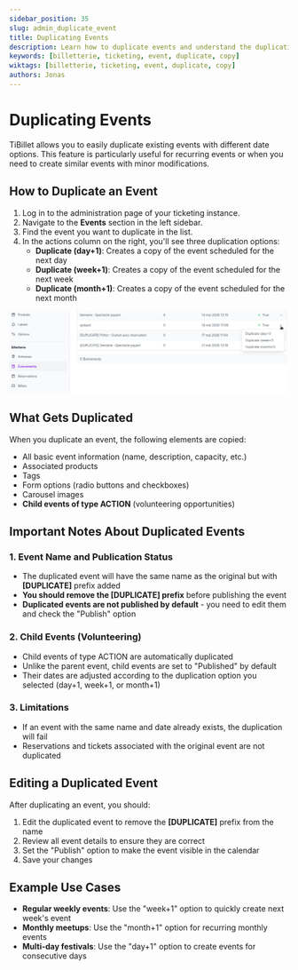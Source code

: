 ```yaml
---
sidebar_position: 35
slug: admin_duplicate_event
title: Duplicating Events
description: Learn how to duplicate events and understand the duplication process.
keywords: [billetterie, ticketing, event, duplicate, copy]
wiktags: [billetterie, ticketing, event, duplicate, copy]
authors: Jonas
---
```


# Duplicating Events

TiBillet allows you to easily duplicate existing events with different date options. This feature is particularly useful for recurring events or when you need to create similar events with minor modifications.

## How to Duplicate an Event

1. Log in to the administration page of your ticketing instance.
2. Navigate to the **Events** section in the left sidebar.
3. Find the event you want to duplicate in the list.
4. In the actions column on the right, you'll see three duplication options:
   - **Duplicate (day+1)**: Creates a copy of the event scheduled for the next day
   - **Duplicate (week+1)**: Creates a copy of the event scheduled for the next week
   - **Duplicate (month+1)**: Creates a copy of the event scheduled for the next month

![Event duplication buttons](/img/event_duplication_buttons.jpg)

## What Gets Duplicated

When you duplicate an event, the following elements are copied:

- All basic event information (name, description, capacity, etc.)
- Associated products
- Tags
- Form options (radio buttons and checkboxes)
- Carousel images
- **Child events of type ACTION** (volunteering opportunities)

## Important Notes About Duplicated Events

### 1. Event Name and Publication Status

- The duplicated event will have the same name as the original but with **[DUPLICATE]** prefix added
- **You should remove the [DUPLICATE] prefix** before publishing the event
- **Duplicated events are not published by default** - you need to edit them and check the "Publish" option

### 2. Child Events (Volunteering)

- Child events of type ACTION are automatically duplicated
- Unlike the parent event, child events are set to "Published" by default
- Their dates are adjusted according to the duplication option you selected (day+1, week+1, or month+1)

### 3. Limitations

- If an event with the same name and date already exists, the duplication will fail
- Reservations and tickets associated with the original event are not duplicated

## Editing a Duplicated Event

After duplicating an event, you should:

1. Edit the duplicated event to remove the **[DUPLICATE]** prefix from the name
2. Review all event details to ensure they are correct
3. Set the "Publish" option to make the event visible in the calendar
4. Save your changes

## Example Use Cases

- **Regular weekly events**: Use the "week+1" option to quickly create next week's event
- **Monthly meetups**: Use the "month+1" option for recurring monthly events
- **Multi-day festivals**: Use the "day+1" option to create events for consecutive days
